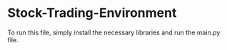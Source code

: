 # Stock-Trading-Environment
To run this file, simply install the necessary libraries and run the main.py file.